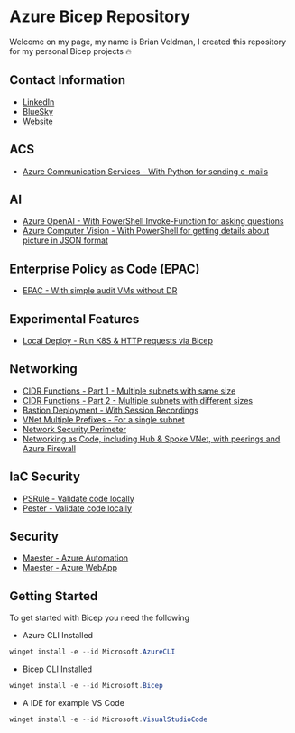 # Azure Bicep Repository

Welcome on my page, my name is Brian Veldman, I created this repository for my personal Bicep projects 🔥

## Contact Information
- [LinkedIn](https://www.linkedin.com/in/brian-veldman/)
- [BlueSky](https://bsky.app/profile/brianveldman.bsky.social)
- [Website](https://cloudtips.nl)

## ACS
 - [Azure Communication Services - With Python for sending e-mails](https://github.com/brianveldman/azure-bicep/tree/main/ACS)

## AI
 - [Azure OpenAI - With PowerShell Invoke-Function for asking questions](https://github.com/brianveldman/azure-bicep/tree/main/AI/OpenAI)
 - [Azure Computer Vision - With PowerShell for getting details about picture in JSON format](https://github.com/brianveldman/azure-bicep/tree/main/AI/Computer%20Vision)
 
## Enterprise Policy as Code (EPAC)
 - [EPAC - With simple audit VMs without DR ](https://github.com/brianveldman/azure-bicep/tree/main/EPAC)

## Experimental Features
 - [Local Deploy - Run K8S & HTTP requests via Bicep](https://github.com/brianveldman/azure-bicep/tree/main/Experimental%20Features)

## Networking
 - [CIDR Functions - Part 1 - Multiple subnets with same size](https://github.com/brianveldman/azure-bicep/tree/main/Networking/CIDR-Functions/Part%201)
 - [CIDR Functions - Part 2 - Multiple subnets with different sizes](https://github.com/brianveldman/azure-bicep/tree/main/Networking/CIDR-Functions/Part%202)
 - [Bastion Deployment - With Session Recordings](https://github.com/brianveldman/azure-bicep/blob/main/Networking/Bastion)
 - [VNet Multiple Prefixes - For a single subnet](https://github.com/brianveldman/azure-bicep/blob/main/Networking/MPS) 
 - [Network Security Perimeter](https://github.com/brianveldman/azure-bicep/tree/main/Networking/Network%20Security%20Perimeter) 
 - [Networking as Code, including Hub & Spoke VNet, with peerings and Azure Firewall](https://github.com/brianveldman/azure-bicep/blob/main/Networking/Network%20as%20Code)  

## IaC Security
 - [PSRule - Validate code locally](https://github.com/brianveldman/azure-bicep/tree/main/PSRule)
 - [Pester - Validate code locally](https://github.com/brianveldman/azure-bicep/blob/main/Pester)

## Security
 - [Maester - Azure Automation](https://github.com/brianveldman/azure-bicep/tree/main/Maester/AutomationAccount)
 - [Maester - Azure WebApp](https://github.com/brianveldman/azure-bicep/tree/main/Maester/WebApp)

## Getting Started
To get started with Bicep you need the following
- Azure CLI Installed
```powershell
winget install -e --id Microsoft.AzureCLI
``` 
- Bicep CLI Installed
```powershell
winget install -e --id Microsoft.Bicep
``` 
- A IDE for example VS Code
```powershell
winget install -e --id Microsoft.VisualStudioCode
``` 
